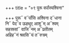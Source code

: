 +++
title = "०९ पुरू वर्पांस्यश्विना"

+++
पुरू᳓ व᳓र्पांसि अश्विना द᳓धाना  
नि᳓ पेद᳓व ऊहथुर् आशु᳓म् अ᳓श्वम्  
सहस्रसां᳓ वाजि᳓नम् अ᳓प्रतीतम्  
अहिह᳓नं श्रवसि᳓यं त᳓रुत्रम्
